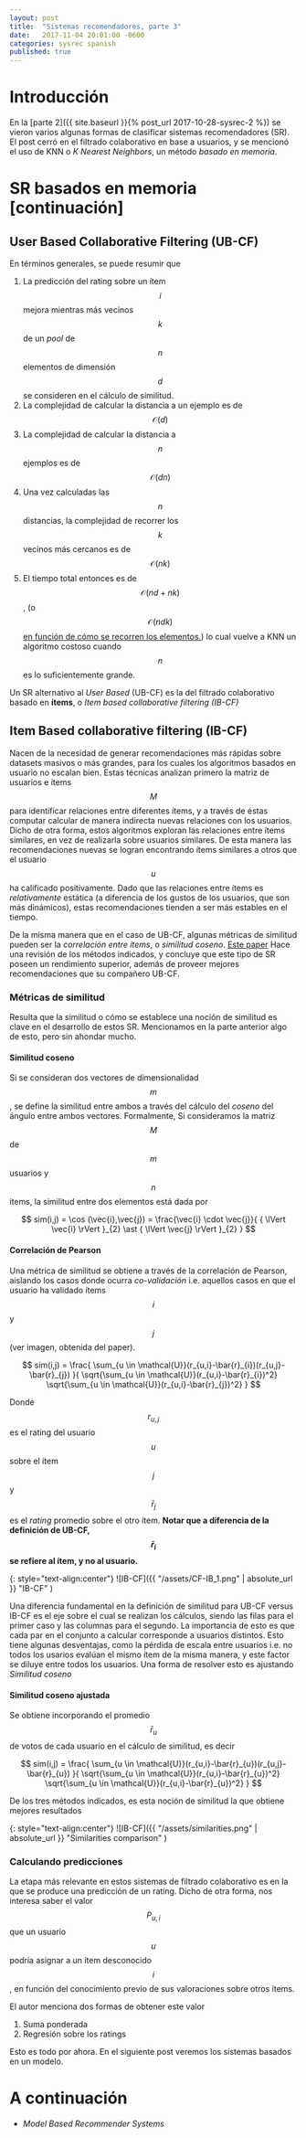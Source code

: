 ```yaml
---
layout: post
title:  "Sistemas recomendadores, parte 3"
date:   2017-11-04 20:01:00 -0600
categories: sysrec spanish
published: true
---
```

<!-- entry 3, clase 25.10 -->

# Introducción

En la [parte 2]({{ site.baseurl }}{% post_url 2017-10-28-sysrec-2 %}) se vieron varios algunas formas de clasificar sistemas recomendadores (SR). El post cerró en el filtrado colaborativo en base a usuarios, y se mencionó el uso de KNN o *K Nearest Neighbors*, un método *basado en memoria*.

# SR basados en memoria [continuación]

## User Based Collaborative Filtering (UB-CF)
 En términos generales, se puede resumir que  

1.  La predicción del rating sobre un ítem $$i$$ mejora mientras más vecinos $$k$$ de un *pool* de $$n$$ elementos de dimensión $$d$$ se consideren en el cálculo de similitud.
1.  La complejidad de calcular la distancia a un ejemplo es de $$\mathcal{O}(d)$$
1.  La complejidad de calcular la distancia a $$n$$ ejemplos es de $$\mathcal{O}(dn)$$
1.  Una vez calculadas las $$n$$ distancias, la complejidad de recorrer los $$k$$ vecinos más cercanos es de $$\mathcal{O}(nk)$$
1.  El tiempo total entonces es de $$\mathcal{O}(nd+nk)$$, (o $$\mathcal{O}(ndk)$$ [en función de cómo se recorren los elementos.](https://stats.stackexchange.com/questions/219655/k-nn-computational-complexity)) lo cual vuelve a KNN un algoritmo costoso cuando $$n$$  es lo suficientemente grande. 

Un SR alternativo al *User Based* (UB-CF) es la del filtrado colaborativo basado en **ítems**, o *Item based collaborative filtering (IB-CF)*

## Item Based collaborative filtering (IB-CF)

Nacen de la necesidad de generar recomendaciones más rápidas sobre datasets masivos o más grandes, para los cuales los algoritmos basados en usuario no escalan bien. Estas técnicas analizan primero la matriz de usuarios e ítems $$M$$ para identificar relaciones entre diferentes ítems, y a través de éstas computar calcular de manera indirecta nuevas relaciones con los usuarios. 
Dicho de otra forma, estos algoritmos exploran las relaciones entre ítems similares, en vez de realizarla sobre usuarios similares. De esta manera las recomendaciones nuevas se logran encontrando ítems similares a otros que el usuario $$ u $$ ha calificado positivamente. Dado que las relaciones entre ítems es *relativamente* estática (a diferencia de los gustos de los usuarios, que son más dinámicos), estas recomendaciones tienden a ser más estables en el tiempo.

De la misma manera que en el caso de UB-CF, algunas métricas de similitud pueden ser la *correlación entre ítems*, o *similitud coseno*. [Este paper](http://files.grouplens.org/papers/www10_sarwar.pdf) Hace una revisión de los métodos indicados, y concluye que este tipo de SR poseen un rendimiento superior, además de proveer mejores recomendaciones que su compañero UB-CF. 

### Métricas de similitud

Resulta que la similitud o cómo se establece una noción de similitud es clave en el desarrollo de estos SR. Mencionamos en la parte anterior algo de esto, pero sin ahondar mucho.

#### Similitud coseno

Si se consideran dos vectores de dimensionalidad $$m$$, se define la similitud entre ambos a través del cálculo del *coseno* del ángulo entre ambos vectores. Formalmente, Si consideramos la matriz $$M$$ de $$m$$ usuarios y $$n$$ items, la similitud entre dos elementos está dada por

$$ sim(i,j) = \cos (\vec{i},\vec{j}) = \frac{\vec{i} \cdot \vec{j}}{ { \lVert \vec{i} \rVert }_{2} \ast { \lVert \vec{j} \rVert }_{2} } $$ 

#### Correlación de Pearson

Una métrica de similitud se obtiene a través de la correlación de Pearson, aislando los casos donde ocurra *co-validación* i.e. aquellos casos en que el usuario ha validado ítems $$i$$ y $$j$$ (ver imagen, obtenida del paper).

$$ sim(i,j) = \frac{ \sum_{u \in \mathcal{U}}(r_{u,i}-\bar{r}_{i})(r_{u,j}-\bar{r}_{j}) }{ \sqrt{\sum_{u \in \mathcal{U}}(r_{u,i}-\bar{r}_{i})^2} \sqrt{\sum_{u \in \mathcal{U}}(r_{u,i}-\bar{r}_{j})^2} } $$

Donde $$ r_{u,j} $$ es el rating del usuario $$ u $$ sobre el ítem $$ j $$ y $$ \bar{r}_{j} $$ es el *rating* promedio sobre el otro ítem. **Notar que a diferencia de la definición de UB-CF, $$ \bar{r}_{i} $$ se refiere al ítem, y no al usuario.**

{: style="text-align:center"}
![IB-CF]({{ "/assets/CF-IB_1.png" | absolute_url }} "IB-CF" )

Una diferencia fundamental en la definición de similitud para UB-CF versus IB-CF es el eje sobre el cual se realizan los cálculos, siendo las filas para el primer caso y las columnas para el segundo. La importancia de esto es que cada par en el conjunto a calcular corresponde a usuarios distintos. Esto tiene algunas desventajas, como la pérdida de escala entre usuarios i.e. no todos los usarios evalúan el mismo ítem de la misma manera, y este factor se diluye entre todos los usuarios. Una forma de resolver esto es ajustando *Similitud coseno*

#### Similitud coseno ajustada

Se obtiene incorporando el promedio $$\bar{r}_{u} $$ de votos de cada usuario en el cálculo de similitud, es decir

$$ sim(i,j) = \frac{ \sum_{u \in \mathcal{U}}(r_{u,i}-\bar{r}_{u})(r_{u,j}-\bar{r}_{u}) }{ \sqrt{\sum_{u \in \mathcal{U}}(r_{u,i}-\bar{r}_{u})^2} \sqrt{\sum_{u \in \mathcal{U}}(r_{u,i}-\bar{r}_{u})^2} } $$

De los tres métodos indicados, es esta noción de similitud la que obtiene mejores resultados

{: style="text-align:center"}
![IB-CF]({{ "/assets/similarities.png" | absolute_url }} "Similarities comparison" )

### Calculando predicciones

La etapa más relevante en estos sistemas de filtrado colaborativo es en la que se produce una predicción de un rating. Dicho de otra forma, nos interesa saber el valor $$ P_{u,i} $$ que un usuario $$ u $$ podría asignar a un ítem desconocido $$ i $$, en función del conocimiento previo de sus valoraciones sobre otros ítems.

El autor menciona dos formas de obtener este valor

1.  Suma ponderada
2.  Regresión sobre los ratings

Esto es todo por ahora. En el siguiente post veremos los sistemas basados en un modelo.


# A continuación
* *Model Based Recommender Systems* 




<!-- slide 16 -->
